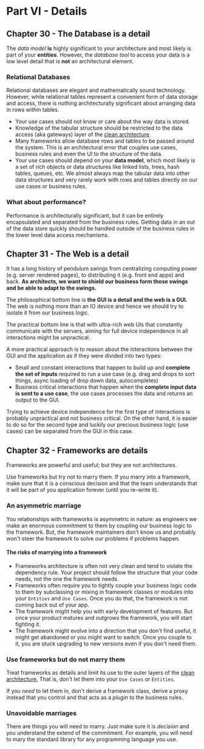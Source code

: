 # Part VI - Details

## Chapter 30 - The Database is a detail

The *data model* **is** highly significant to your architecture and most
likely is part of your **entities**. However, the *database tool* to
access your data is a low level detail that is **not** an architectural
element.

### Relational Databases

Relational databases are elegant and mathematically sound technology.
However, while relational tables represent a convenient form of data
storage and access, there is nothing architecturally significant about
arranging data in rows within tables.

- Your use cases should not know or care about the way data is stored.
- Knowledge of the tabular structure should be restricted to the data
  access (aka gateways) layer of the
  [clean architecture](part-5-2-architecture.md#chapter-22---the-clean-architecture).
- Many frameworks allow database rows and tables to be passed around the
  system. This is an architectural error that couples use cases,
  business rules and even the UI to the structure of the data.
- Your use cases should depend on your **data model**, which most likely
  is a set of rich objects or data structures like linked lists, trees,
  hash tables, queues, etc. We almost always map the tabular data into
  other data structures and very rarely work with rows and tables
  directly on our use cases or business rules.


### What about performance?

Performance is architecturally significant, but it can be entirely
encapsulated and separated from the business rules. Getting data in an
out of the data store quickly should be handled outside of the business
rules in the lower level data access mechanisms.


## Chapter 31 - The Web is a detail

It has a long history of pendulum swings from centralizing computing
power (e.g. server rendered pages), to distributing it (e.g. front end
apps) and back. **As architects, we want to shield our business form
those swings and be able to adapt to the swings.**

The philosophical bottom line is **the GUI is a detail and the web is a
GUI.** The web is nothing more than an IO device and hence we should try
to isolate it from our business logic.

The practical bottom line is that with ultra-rich web UIs that
constantly communicate with the servers, aiming for full device
independence in all interactions might be unpractical.

A more practical approach is to reason about the interactions between
the GUI and the application as if they were divided into two types:
- Small and constant interactions that happen to build up and **complete
  the set of inputs** required to run a use case (e.g. drag and drops to
  sort things, async loading of drop down data, autocompletes)
- Business critical interactions that happen when the **complete input
  data is sent to a use case**, the use cases processes the data and
  returns an output to the GUI.

Trying to achieve device independence for the first type of interactions
is probably unpractical and not business critical. On the other hand, it
is easier to do so for the second type and luckily our precious business
logic (use cases) can be separated from the GUI in this case.


## Chapter 32 - Frameworks are details

Frameworks are powerful and useful; but they are not architectures.

Use frameworks but try not to marry them. If you marry into a framework,
make sure that it is a conscious decision and that the team understands
that it will be part of you application forever (until you re-write it).

### An asymmetric marriage

You relationships with frameworks is asymmetric in nature: as engineers
we make an enormous commitment to them by coupling our business logic to
the framework. But, the framework maintainers don't know us and probably
won't steer the framework to solve our problems if problems happen.

#### The risks of marrying into a framework

- Frameworks architecture is often not very clean and tend to violate
  the dependency rule. Your project should follow the structure that
  your code needs, not the one the framework needs.
- Frameworks often require you to tightly couple your business logic
  code to them by subclassing or mixing in framework classes or modules
  into your `Entities` and `Use Cases`. Once you do that, the framework
  is not coming back out of your app.
- The framework might help you with early development of features. But
  once your product matures and outgrows the framework, you will start
  fighting it.
- The framework might evolve into a direction that you don't find
  useful, it might get abandoned or you might want to switch. Once you
  couple to it, you are stuck upgrading to new versions even if you
  don't need them.

### Use frameworks but do not marry them

Treat frameworks as details and limit its use to the outer layers of the
[clean architecture.](part-5-2-architecture.md#chapter-22---the-clean-architecture)
That is, don't let them into your `Use Cases` or `Entities`.

If you *need* to let them in, don't derive a framework class, derive a
proxy instead that you control and that acts as a *plugin* to the
business rules.

### Unavoidable marriages

There are things you will need to marry. Just make sure it is *decision*
and you understand the extend of the commitment. For example, you will
need to mary the standard library for any programming language you use.
